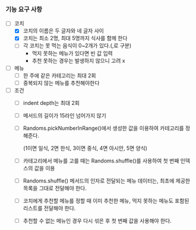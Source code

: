 ### 기능 요구 사항

- [ ] 코치
  - [x] 코치의 이름은 두 글자와 네 글자 사이
  - [x] 코치는 최소 2명, 최대 5명까지 식사를 함께 한다
  - [ ] 각 코치는 못 먹는 음식이 0~2개가 있다.(,로 구분)
    - 먹지 못하는 메뉴가 있다면 빈 값 입력
    - 추천 못하는 경우는 발생하지 않으니 고려 x
- [ ] 메뉴
  - [ ] 한 주에 같은 카테고리는 최대 2회
  - [ ] 중복되지 않는 메뉴를 추천해야한다

- [ ] 조건
  - [ ] indent depth는 최대 2회
  - [ ] 메서드의 길이가 15라인 넘어가지 않기
  - [ ] Randoms.pickNumberInRange()에서 생성한
        값을 이용하여 카테고리를 정해준다.
  
    (1이면 일식, 2면 한식, 3이면 중식, 4면 아시안, 5면 양식)
  - [ ] 카테고리에서 메뉴를 고를 때는 Randoms.shuffle()를
  사용하여 첫 번째 인덱스의 값을 이용
  - [ ] Randoms.shuffle() 메서드의 인자로 전달되는 메뉴 데이터는, 최초에 제공한 목록을 그대로 전달해야 한다.
  - [ ] 코치에게 추천할 메뉴를 정할 때 이미 추천한 메뉴, 먹지 못하는 메뉴도 포함된 리스트를 전달해야 한다.
  - [ ] 추천할 수 없는 메뉴인 경우 다시 섞은 후 첫 번째 값을 사용해야 한다.
